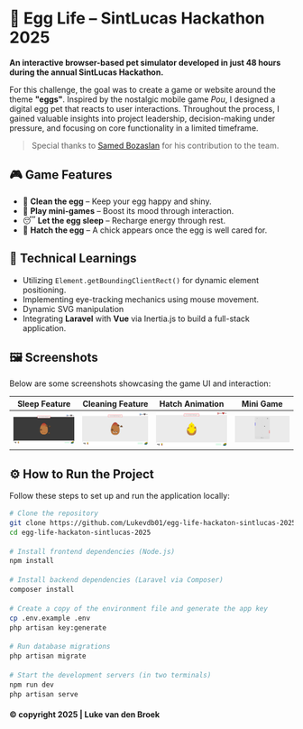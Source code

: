 # 🐣 Egg Life – SintLucas Hackathon 2025

**An interactive browser-based pet simulator developed in just 48 hours during the annual SintLucas Hackathon.**

For this challenge, the goal was to create a game or website around the theme **"eggs"**. Inspired by the nostalgic mobile game *Pou*, I designed a digital egg pet that reacts to user interactions. Throughout the process, I gained valuable insights into project leadership, decision-making under pressure, and focusing on core functionality in a limited timeframe.

> Special thanks to [Samed Bozaslan](https://github.com/SamedBozaslan) for his contribution to the team.

## 🎮 Game Features

- 🧼 **Clean the egg** – Keep your egg happy and shiny.
- 🎲 **Play mini-games** – Boost its mood through interaction.
- 😴 **Let the egg sleep** – Recharge energy through rest.
- 🐣 **Hatch the egg** – A chick appears once the egg is well cared for.

## 🧠 Technical Learnings

- Utilizing `Element.getBoundingClientRect()` for dynamic element positioning.
- Implementing eye-tracking mechanics using mouse movement.
- Dynamic SVG manipulation
- Integrating **Laravel** with **Vue** via Inertia.js to build a full-stack application.

## 🖼️ Screenshots

Below are some screenshots showcasing the game UI and interaction:

| Sleep Feature | Cleaning Feature | Hatch Animation | Mini Game |
|--------------|------------------|------------------|------------------|
| ![Start](public/screenshots/sleep.webp) | ![Clean](public/screenshots/poop.webp) | ![Hatch](public/screenshots/chicken.webp) | ![pong](public/screenshots/pong.webp) |

## ⚙️ How to Run the Project

Follow these steps to set up and run the application locally:

```bash
# Clone the repository
git clone https://github.com/Lukevdb01/egg-life-hackaton-sintlucas-2025.git
cd egg-life-hackaton-sintlucas-2025

# Install frontend dependencies (Node.js)
npm install

# Install backend dependencies (Laravel via Composer)
composer install

# Create a copy of the environment file and generate the app key
cp .env.example .env
php artisan key:generate

# Run database migrations
php artisan migrate

# Start the development servers (in two terminals)
npm run dev
php artisan serve
```

#### © copyright 2025 | Luke van den Broek
